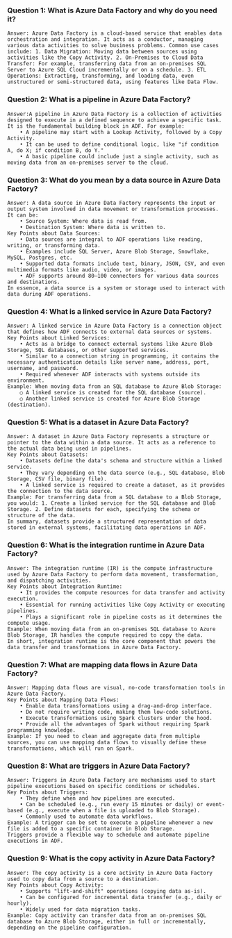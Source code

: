 ### Question 1: What is Azure Data Factory and why do you need it?
    Answer: Azure Data Factory is a cloud-based service that enables data orchestration and integration. It acts as a conductor, managing various data activities to solve business problems. Common use cases include: 1. Data Migration: Moving data between sources using activities like the Copy Activity. 2. On-Premises to Cloud Data Transfer: For example, transferring data from an on-premises SQL Server to Azure SQL Cloud incrementally or on a schedule. 3. ETL Operations: Extracting, transforming, and loading data, even unstructured or semi-structured data, using features like Data Flow.

### Question 2: What is a pipeline in Azure Data Factory?
    Answer:A pipeline in Azure Data Factory is a collection of activities designed to execute in a defined sequence to achieve a specific task. It is the fundamental building block in ADF. For example:
        • A pipeline may start with a Lookup Activity, followed by a Copy Activity.
        • It can be used to define conditional logic, like "if condition A, do X; if condition B, do Y."
        • A basic pipeline could include just a single activity, such as moving data from an on-premises server to the cloud.

### Question 3: What do you mean by a data source in Azure Data Factory?
    Answer: A data source in Azure Data Factory represents the input or output system involved in data movement or transformation processes. It can be:
        • Source System: Where data is read from.
        • Destination System: Where data is written to.
    Key Points about Data Sources:
        • Data sources are integral to ADF operations like reading, writing, or transforming data.
        • Examples include SQL Server, Azure Blob Storage, Snowflake, MySQL, Postgres, etc.
        • Supported data formats include text, binary, JSON, CSV, and even multimedia formats like audio, video, or images.
        • ADF supports around 80–100 connectors for various data sources and destinations.
    In essence, a data source is a system or storage used to interact with data during ADF operations.

### Question 4: What is a linked service in Azure Data Factory?
    Answer: A linked service in Azure Data Factory is a connection object that defines how ADF connects to external data sources or systems.
    Key Points about Linked Services:
        • Acts as a bridge to connect external systems like Azure Blob Storage, SQL databases, or other supported services.
        • Similar to a connection string in programming, it contains the necessary authentication details like server name, address, port, username, and password.
        • Required whenever ADF interacts with systems outside its environment.
    Example: When moving data from an SQL database to Azure Blob Storage:
        ○ A linked service is created for the SQL database (source).
        ○ Another linked service is created for Azure Blob Storage (destination).

### Question 5: What is a dataset in Azure Data Factory?
    Answer: A dataset in Azure Data Factory represents a structure or pointer to the data within a data source. It acts as a reference to the actual data being used in pipelines.
    Key Points about Datasets:
        • Datasets define the data's schema and structure within a linked service.
        • They vary depending on the data source (e.g., SQL database, Blob Storage, CSV file, binary file).
        • A linked service is required to create a dataset, as it provides the connection to the data source.
    Example: For transferring data from a SQL database to a Blob Storage, you would: 1. Create a linked service for the SQL database and Blob Storage. 2. Define datasets for each, specifying the schema or structure of the data.
    In summary, datasets provide a structured representation of data stored in external systems, facilitating data operations in ADF.

### Question 6: What is the integration runtime in Azure Data Factory?
    Answer: The integration runtime (IR) is the compute infrastructure used by Azure Data Factory to perform data movement, transformation, and dispatching activities.
    Key Points about Integration Runtime:
        • It provides the compute resources for data transfer and activity execution.
        • Essential for running activities like Copy Activity or executing pipelines.
        • Plays a significant role in pipeline costs as it determines the compute usage.
    Example: When moving data from an on-premises SQL database to Azure Blob Storage, IR handles the compute required to copy the data.
    In short, integration runtime is the core component that powers the data transfer and transformations in Azure Data Factory.

### Question 7: What are mapping data flows in Azure Data Factory?
    Answer: Mapping data flows are visual, no-code transformation tools in Azure Data Factory.
    Key Points about Mapping Data Flows:
        • Enable data transformations using a drag-and-drop interface.
        • Do not require writing code, making them low-code solutions.
        • Execute transformations using Spark clusters under the hood.
        • Provide all the advantages of Spark without requiring Spark programming knowledge.
    Example: If you need to clean and aggregate data from multiple sources, you can use mapping data flows to visually define these transformations, which will run on Spark.

### Question 8: What are triggers in Azure Data Factory?
    Answer: Triggers in Azure Data Factory are mechanisms used to start pipeline executions based on specific conditions or schedules.
    Key Points about Triggers:
        • They define when and how pipelines are executed.
        • Can be scheduled (e.g., run every 15 minutes or daily) or event-based (e.g., execute when a file is uploaded to Blob Storage).
        • Commonly used to automate data workflows.
    Example: A trigger can be set to execute a pipeline whenever a new file is added to a specific container in Blob Storage.
    Triggers provide a flexible way to schedule and automate pipeline executions in ADF.

### Question 9: What is the copy activity in Azure Data Factory?
    Answer: The copy activity is a core activity in Azure Data Factory used to copy data from a source to a destination.
    Key Points about Copy Activity:
        • Supports "lift-and-shift" operations (copying data as-is).
        • Can be configured for incremental data transfer (e.g., daily or hourly).
        • Widely used for data migration tasks.
    Example: Copy activity can transfer data from an on-premises SQL database to Azure Blob Storage, either in full or incrementally, depending on the pipeline configuration.
